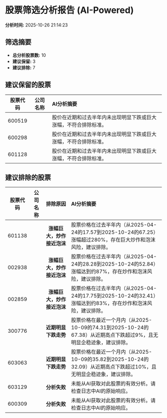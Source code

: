 # 股票筛选分析报告 (AI-Powered)

**分析时间:** 2025-10-26 21:14:23

## 筛选摘要

- **总分析股票数:** 10
- **建议保留:** 3
- **建议排除:** 7

## 建议保留的股票

| 股票代码 | 公司名称 | AI分析摘要 |
|:---:|:---:|:---|
| 600519 |  | 股价在近期和过去半年内未出现明显下跌或巨大涨幅，不符合排除标准。 |
| 600298 |  | 股价在近期和过去半年内未出现明显下跌或巨大涨幅，不符合排除标准。 |
| 601128 |  | 股价在近期和过去半年内未出现明显下跌或巨大涨幅，不符合排除标准。 |

## 建议排除的股票

| 股票代码 | 公司名称 | 排除原因 | AI分析摘要 |
|:---:|:---:|:---:|:---|
| 601138 |  | **涨幅巨大，炒作接近泡沫** | 股票价格在过去半年内（从2025-04-24的17.57到2025-10-24的67.25）涨幅超过280%，存在巨大炒作和泡沫风险，建议排除。 |
| 002938 |  | **涨幅巨大，炒作接近泡沫** | 股票价格在过去半年内（从2025-04-24的28.28到2025-10-24的52.84）涨幅达到约87%，存在炒作和泡沫风险，建议排除。 |
| 002859 |  | **涨幅巨大，炒作接近泡沫** | 股票价格在过去半年内（从2025-04-24的17.75到2025-10-24的32.41）涨幅达到约83%，存在炒作和泡沫风险，建议排除。 |
| 300776 |  | **近期明显下跌走势** | 股票价格在最近一个月内（从2025-10-09的74.31到2025-10-24的67.38）从近期高点下跌超过9%，且无明显企稳迹象，建议排除。 |
| 603063 |  | **近期明显下跌走势** | 股票价格在最近一个月内（从2025-10-09的35.82到2025-10-24的32.09）从近期高点下跌超过10%，且无明显企稳迹象，建议排除。 |
| 603129 |  | **分析失败** | 未能从AI获取对此股票的有效分析。请检查日志中AI的原始响应。 |
| 600309 |  | **分析失败** | 未能从AI获取对此股票的有效分析。请检查日志中AI的原始响应。 |
